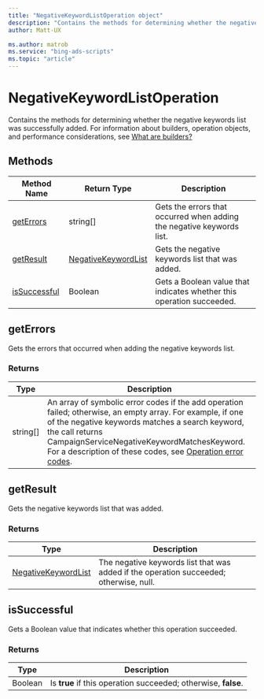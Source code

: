 ```yaml
---
title: "NegativeKeywordListOperation object"
description: "Contains the methods for determining whether the negative keyword list was successfully added."
author: Matt-UX

ms.author: matrob
ms.service: "bing-ads-scripts"
ms.topic: "article"
---
```


# NegativeKeywordListOperation

Contains the methods for determining whether the negative keywords list was successfully added. For information about builders, operation objects, and performance considerations, see [What are builders?](../concepts/builders.md)


## Methods

|Method Name|Return Type|Description|
|-|-|-
[getErrors](#geterrors)|string[]|Gets the errors that occurred when adding the negative keywords list.
[getResult](#getresult)|[NegativeKeywordList](./NegativeKeywordList.md)|Gets the negative keywords list that was added.
[isSuccessful](#issuccessful)|Boolean|Gets a Boolean value that indicates whether this operation succeeded.

## <a name="geterrors"></a>getErrors

Gets the errors that occurred when adding the negative keywords list.

### Returns

|Type|Description|
|-|-
string[]|An array of symbolic error codes if the add operation failed; otherwise, an empty array. For example, if one of the negative keywords matches a search keyword, the call returns CampaignServiceNegativeKeywordMatchesKeyword. For a description of these codes, see [Operation error codes](/advertising/guides/operation-error-codes).

## <a name="getresult"></a>getResult

Gets the negative keywords list that was added.

### Returns

|Type|Description|
|-|-
[NegativeKeywordList](./NegativeKeywordList.md)|The negative keywords list that was added if the operation succeeded; otherwise, null.

## <a name="issuccessful"></a>isSuccessful

Gets a Boolean value that indicates whether this operation succeeded.

### Returns

|Type|Description|
|-|-
Boolean|Is **true** if this operation succeeded; otherwise, **false**.

